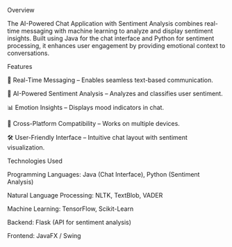 Overview

The AI-Powered Chat Application with Sentiment Analysis combines real-time messaging with machine learning to analyze and display sentiment insights. Built using Java for the chat interface and Python for sentiment processing, it enhances user engagement by providing emotional context to conversations.

Features

💬 Real-Time Messaging – Enables seamless text-based communication.

🧠 AI-Powered Sentiment Analysis – Analyzes and classifies user sentiment.

📊 Emotion Insights – Displays mood indicators in chat.

🔄 Cross-Platform Compatibility – Works on multiple devices.

🛠 User-Friendly Interface – Intuitive chat layout with sentiment visualization.

Technologies Used

Programming Languages: Java (Chat Interface), Python (Sentiment Analysis)

Natural Language Processing: NLTK, TextBlob, VADER

Machine Learning: TensorFlow, Scikit-Learn

Backend: Flask (API for sentiment analysis)

Frontend: JavaFX / Swing
